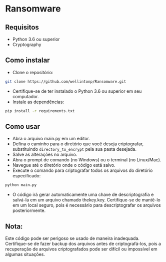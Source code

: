 # Ransomware

## Requisitos
- Python 3.6 ou superior
- Cryptography

## Como instalar
- Clone o repositório: 
```sh
git clone https://github.com/wellintonp/Ransomware.git
```
- Certifique-se de ter instalado o Python 3.6 ou superior em seu computador.
- Instale as dependências: 
```sh 
pip install -r requirements.txt
```

## Como usar
- Abra o arquivo main.py em um editor.
- Defina o caminho para o diretório que você deseja criptografar, substituindo ```directory_to_encrypt``` pela sua pasta desejada.
- Salve as alterações no arquivo.
- Abra o prompt de comando (no Windows) ou o terminal (no Linux/Mac).
- Navegue até o diretório onde o código está salvo.
- Execute o comando para criptografar todos os arquivos do diretório especificado:
```sh 
python main.py
```
- O código irá gerar automaticamente uma chave de descriptografia e salvá-la em um arquivo chamado thekey.key. Certifique-se de mantê-lo em um local seguro, pois é necessário para descriptografar os arquivos posteriormente.

## Nota: 
Este código pode ser perigoso se usado de maneira inadequada. Certifique-se de fazer backup dos arquivos antes de criptografá-los, pois a recuperação de arquivos criptografados pode ser difícil ou impossível em algumas situações.
